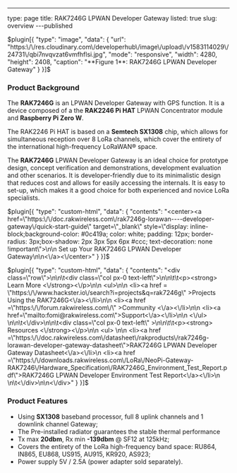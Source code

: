 ---
type: page
title: RAK7246G LPWAN Developer Gateway
listed: true
slug: overview
---published

$plugin[{
    "type": "image",
    "data": {
        "url": "https:\/\/res.cloudinary.com\/developerhub\/image\/upload\/v1583114029\/24731\/qbi7nvqvzat6vmfhflsi.jpg",
        "mode": "responsive",
        "width": 4280,
        "height": 2408,
        "caption": "**Figure 1**: RAK7246G LPWAN Developer Gateway"
    }
}]$

### Product Background

The **RAK7246G** is an LPWAN Developer Gateway with GPS function. It is a device composed of a the **RAK2246 Pi HAT** LPWAN Concentrator module and **Raspberry Pi Zero W**.

The RAK2246 Pi HAT is based on a **Semtech SX1308** chip, which allows for simultaneous reception over 8 LoRa channels, which cover the entirety of the international high-frequency LoRaWAN® space.

The **RAK7246G** LPWAN Developer Gateway is an ideal choice for prototype design, concept verification and demonstrations, development evaluation and other scenarios. It is developer-friendly due to its minimalistic design that reduces cost and allows for easily accessing the internals. It is easy to set-up, which makes it a good choice for both experienced and novice LoRa specialists. 

$plugin[{
    "type": "custom-html",
    "data": {
        "contents": "<center><a href=\"https:\/\/doc.rakwireless.com\/rak7246g-lorawan----developer-gateway\/quick-start-guide\" target=\"_blank\" style=\"display: inline-block;background-color: #0c419a; color: white; padding: 12px; border-radius: 3px;box-shadow: 2px 3px 5px 6px #ccc; text-decoration: none !important\">\n\n    Set up Your RAK7246G LPWAN Developer Gateway\n\n<\/a><\/center>"
    }
}]$

$plugin[{
    "type": "custom-html",
    "data": {
        "contents": "<div class=\"row\">\n\n\t<div class=\"col px-0 text-left\">\n\n\t\t<p><strong> Learn More <\/strong><\/p>\n\n                <ul>\n\n                      <li><a href = \"https:\/\/www.hackster.io\/search?i=projects&q=rak7246g\" >Projects Using the RAK7246G<\/a><\/li>\n\n                      <li><a href =\"https:\/\/forum.rakwireless.com\/\" >Community <\/a><\/li>\n\n                      <li><a href=\"mailto:fomi@rakwireless.com\">Support<\/a><\/li>\n\n               <\/ul>  \n\n\t<\/div>\n\n\t<div class=\"col px-0 text-left\" >\n\n\t\t<p><strong> Resources <\/strong><\/p>\n\n                    <ul> \n\n                           <li><a href =\"https:\/\/doc.rakwireless.com\/datasheet\/rakproducts\/rak7246g-lorawan-developer-gateway-datasheet\">RAK7246G LPWAN Developer Gateway Datasheet<\/a><\/li>\n   <li><a href =\"https:\/\/downloads.rakwireless.com\/LoRa\/NeoPi-Gateway-RAK7246\/Hardware_Specification\/RAK7246G_Environment_Test_Report.pdf\">RAK7246G LPWAN Developer Environment Test Report<\/a><\/li>\n                             \n\t<\/div>\n\n<\/div>"
    }
}]$

### Product Features

- Using **SX1308** baseband processor, full 8 uplink channels and 1 downlink channel Gateway;
- The Pre-installed radiator guarantees the stable thermal performance
- Tx max **20dbm**, Rx min **-139dbm** @ SF12 at 125kHz;
- Covers the entirety of the LoRa high-frequency band space: RU864, IN865, EU868, US915, AU915, KR920, AS923;
- Power supply 5V / 2.5A (power adapter sold separately).

